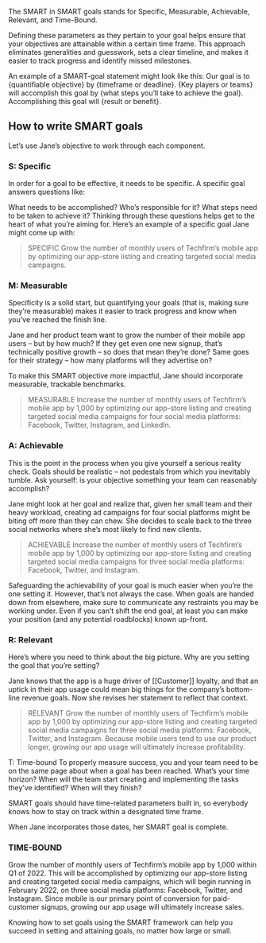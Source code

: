 The SMART in SMART goals stands for Specific, Measurable, Achievable, Relevant, and Time-Bound.

Defining these parameters as they pertain to your goal helps ensure that your objectives are attainable within a certain time frame. This approach eliminates generalities and guesswork, sets a clear timeline, and makes it easier to track progress and identify missed milestones.

An example of a SMART-goal statement might look like this: Our goal is to {quantifiable objective} by {timeframe or deadline}. {Key players or teams} will accomplish this goal by {what steps you’ll take to achieve the goal}. Accomplishing this goal will {result or benefit}.

## How to write SMART goals
Let’s use Jane’s objective to work through each component.

### S: Specific

In order for a goal to be effective, it needs to be specific. A specific goal answers questions like:

What needs to be accomplished?
Who’s responsible for it?
What steps need to be taken to achieve it?
Thinking through these questions helps get to the heart of what you’re aiming for. Here’s an example of a specific goal Jane might come up with:

> SPECIFIC
> Grow the number of monthly users of Techfirm’s mobile app by optimizing our app-store listing and creating targeted social media campaigns.

### M: Measurable

Specificity is a solid start, but quantifying your goals (that is, making sure they’re measurable) makes it easier to track progress and know when you’ve reached the finish line.

Jane and her product team want to grow the number of their mobile app users – but by how much? If they get even one new signup, that’s technically positive growth – so does that mean they’re done? Same goes for their strategy – how many platforms will they advertise on? 

To make this SMART objective more impactful, Jane should incorporate measurable, trackable benchmarks.

> MEASURABLE
> Increase the number of monthly users of Techfirm’s mobile app by 1,000 by optimizing our app-store listing and creating targeted social media campaigns for four social media platforms: Facebook, Twitter, Instagram, and LinkedIn.

### A: Achievable

This is the point in the process when you give yourself a serious reality check. Goals should be realistic – not pedestals from which you inevitably tumble. Ask yourself: is your objective something your team can reasonably accomplish?

Jane might look at her goal and realize that, given her small team and their heavy workload, creating ad campaigns for four social platforms might be biting off more than they can chew. She decides to scale back to the three social networks where she’s most likely to find new clients.

> ACHIEVABLE
> Increase the number of monthly users of Techfirm’s mobile app by 1,000 by optimizing our app-store listing and creating targeted social media campaigns for three social media platforms: Facebook, Twitter, and Instagram.

Safeguarding the achievability of your goal is much easier when you’re the one setting it. However, that’s not always the case. When goals are handed down from elsewhere, make sure to communicate any restraints you may be working under. Even if you can’t shift the end goal, at least you can make your position (and any potential roadblocks) known up-front.

### R: Relevant
Here’s where you need to think about the big picture. Why are you setting the goal that you’re setting?

Jane knows that the app is a huge driver of [[Customer]] loyalty, and that an uptick in their app usage could mean big things for the company’s bottom-line revenue goals. Now she revises her statement to reflect that context.

> RELEVANT
> Grow the number of monthly users of Techfirm’s mobile app by 1,000 by optimizing our app-store listing and creating targeted social media campaigns for three social media platforms: Facebook, Twitter, and Instagram. Because mobile users tend to use our product longer, growing our app usage will ultimately increase profitability.

T: Time-bound
To properly measure success, you and your team need to be on the same page about when a goal has been reached. What’s your time horizon? When will the team start creating and implementing the tasks they’ve identified? When will they finish?

SMART goals should have time-related parameters built in, so everybody knows how to stay on track within a designated time frame.

When Jane incorporates those dates, her SMART goal is complete.

### TIME-BOUND
Grow the number of monthly users of Techfirm’s mobile app by 1,000 within Q1 of 2022. This will be accomplished by optimizing our app-store listing and creating targeted social media campaigns, which will begin running in February 2022, on three social media platforms: Facebook, Twitter, and Instagram. Since mobile is our primary point of conversion for paid-customer signups, growing our app usage will ultimately increase sales.

Knowing how to set goals using the SMART framework can help you succeed in setting and attaining goals, no matter how large or small.
